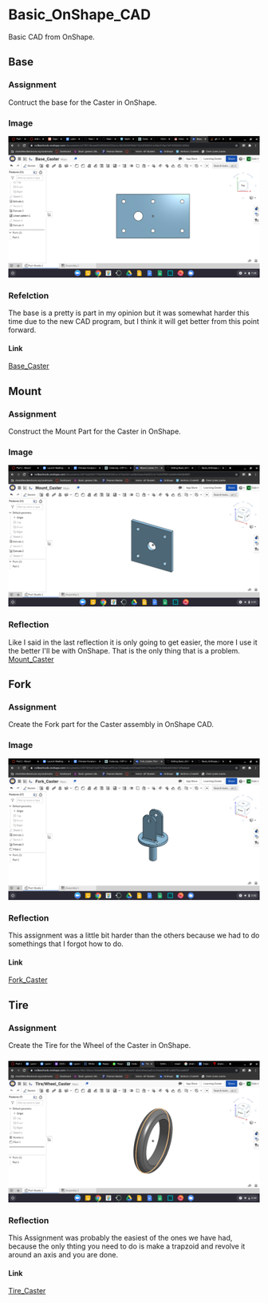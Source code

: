 # Basic_OnShape_CAD
Basic CAD from OnShape.
## Base
### Assignment
Contruct the base for the Caster in OnShape.
### Image
![Base_Caster](images/BaseCaster.png)
### Refelction
The base is a pretty is part in my opinion but it was somewhat harder this time due to the new CAD program, but I think it will get better from this point forward.
#### Link
[Base_Caster](https://cvilleschools.onshape.com/documents/a278014bceed52d56844253e/w/d82483bf58bb72624f36bfcf/e/bbc918ac7ef183065d1d3fe4)

## Mount
### Assignment
Construct the Mount Part for the Caster in OnShape.
### Image
![Mount_Caster](images/MountCaster.png)
### Reflection
Like I said in the last reflection it is only going to get easier, the more I use it the better I'll be with OnShape. That is the only thing that is a problem.
[Mount_Caster](https://cvilleschools.onshape.com/documents/44f16a00081f7bb95b908548/w/e76a2441cafde34aac9a6822/e/7a265f981ecbd0c6844bd86f)

## Fork
### Assignment
Create the Fork part for the Caster assembly in OnShape CAD.
### Image
![Fork_Caster](images/ForkCaster.png)
### Reflection
This assignment was a little bit harder than the others because we had to do somethings that I forgot how to do.
#### Link
[Fork_Caster](https://cvilleschools.onshape.com/documents/c597409a316e5715fa4ccd76/w/27e4aebcc42f2ee02951c76c/e/2f74c344cd4226b21d5edae4)

## Tire
### Assignment
Create the Tire for the Wheel of the Caster in OnShape.
###
![Tire_Caster](images/TireCaster.png)
### Reflection
This Assignment was probably the easiest of the ones we have had, because the only thting you need to do is make a trapzoid and revolve it around an axis and you are done.
#### Link
[Tire_Caster](https://cvilleschools.onshape.com/documents/98e130bca184aefd480b0533/w/443bf01e6d514bd2dfee2aa8/e/63a4241f91cd8070ccae86ff)
